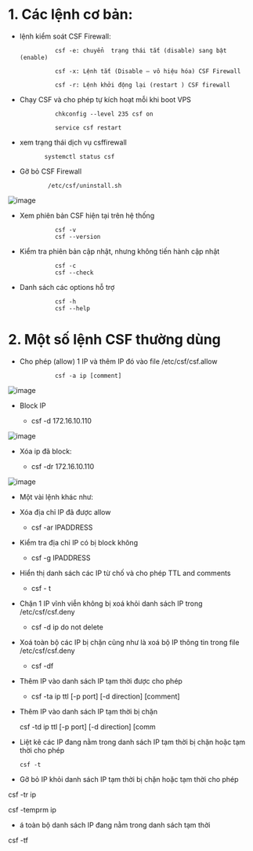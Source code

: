 # 1. Các lệnh cơ bản:

- lệnh kiểm soát CSF Firewall:
                
                csf -e: chuyển  trạng thái tắt (disable) sang bật (enable) 
                
                csf -x: Lệnh tắt (Disable – vô hiệu hóa) CSF Firewall
               
                csf -r: Lệnh khởi động lại (restart ) CSF firewall

- Chạy CSF và cho phép tự kích hoạt mỗi khi boot VPS

                chkconfig --level 235 csf on

                service csf restart
                
 - xem trạng thái dịch vụ csffirewall

              systemctl status csf
              
- Gỡ bỏ CSF Firewall

              /etc/csf/uninstall.sh


![image](https://user-images.githubusercontent.com/95491130/186324764-26ec88e9-20c4-46ba-8ca3-8e2d35c107a4.png)

- Xem phiên bản CSF hiện tại trên hệ thống
 
                csf -v
                csf --version

- Kiểm tra phiên bản cập nhật, nhưng không tiến hành cập nhật

                csf -c
                csf --check

- Danh sách các options hỗ trợ

                csf -h
                csf --help

# 2. Một số lệnh CSF thường dùng

- Cho phép (allow) 1 IP và thêm IP đó vào file /etc/csf/csf.allow

                csf -a ip [comment]
                
![image](https://user-images.githubusercontent.com/95491130/186328770-3927a633-e867-4df1-9c61-18977c145e0f.png)

- Block IP

    + csf -d 172.16.10.110

![image](https://user-images.githubusercontent.com/95491130/186329846-7223db24-9c0e-4f06-98ab-c4fd1fc1c4ab.png)

 
-  Xóa ip đã block:

    + csf -dr 172.16.10.110

![image](https://user-images.githubusercontent.com/95491130/186329566-f47029bb-810c-4f76-80f8-da1b226f12d8.png)


- Một vài lệnh khác như:

-  Xóa địa chỉ IP đã được allow

    + csf -ar IPADDRESS 

- Kiểm tra địa chỉ IP có bị block không

    + csf -g IPADDRESS 

- Hiển thị danh sách các IP từ chố và cho  phép TTL and comments

    + csf - t  

- Chặn 1 IP vĩnh viễn không bị xoá khỏi danh sách IP trong /etc/csf/csf.deny

    + csf -d ip do not delete

-  Xoá toàn bộ các IP bị chặn cũng như là xoá bộ IP thông tin trong file /etc/csf/csf.deny

    + csf -df

- Thêm IP vào danh sách IP tạm thời được cho phép
    
    + csf -ta ip ttl [-p port] [-d direction] [comment]

-  Thêm IP vào danh sách IP tạm thời bị chặn

    csf -td ip ttl [-p port] [-d direction] [comm
    
- Liệt kê các IP đang nằm trong danh sách IP tạm thời bị chặn hoặc tạm thời cho phép

      csf -t 
      
- Gỡ bỏ IP khỏi danh sách IP tạm thời bị chặn hoặc tạm thời cho phép

csf -tr ip

csf -temprm ip

- á toàn bộ danh sách IP đang nằm trong danh sách tạm thời

csf -tf

